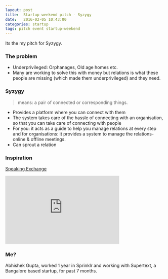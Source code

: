 ```yaml
---
layout: post
title:  Startup weekend pitch - Syzygy
date:   2016-02-05 10:43:00
categories: startup 
tags: pitch event startup-weekend
---
```

Its the my pitch for Syzygy.

### The problem

- Underprivileged: Orphanages, Old age homes etc. 
- Many are working to solve this with money but relations is what these people are missing (which made them underprivileged) and they need.

### Syzygy 

> means: a pair of connected or corresponding things.

- Provides a platform where you can connect with them
- The system takes care of the hassle of connecting with an organisation, so that you can take care of connecting with people  
- For you: it acts as a guide to help you manage relations at every step and for organisations: it provides a system to manage the relations- online & offline meetings.
- Can sprout a relation

### Inspiration

[Speaking Exchange](http://www.adweek.com/adfreak/perfect-match-brazilian-kids-learn-english-video-chatting-lonely-elderly-americans-157523)

<iframe width="360" height="215" src="https://www.youtube.com/embed/-S-5EfwpFOk" frameborder="0" allowfullscreen></iframe>


### Me?

Abhishek Gupta, worked 1 year in Sprinklr and working with Supertext, a Bangalore based startup, for past 7 months. 
    

